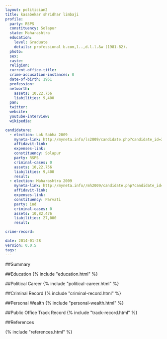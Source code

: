 ```yaml
---
layout: politician2
title: kasabekar shridhar limbaji
profile: 
  party: RSPS
  constituency: Solapur
  state: Maharashtra
  education: 
    level: Graduate
    details: professional b.com,l..,d.l.l.&w (1981-82).
  photo: 
  sex: 
  caste: 
  religion: 
  current-office-title: 
  crime-accusation-instances: 0
  date-of-birth: 1951
  profession: 
  networth: 
    assets: 10,22,756
    liabilities: 9,400
  pan: 
  twitter: 
  website: 
  youtube-interview: 
  wikipedia: 

candidature: 
  - election: Lok Sabha 2009
    myneta-link: http://myneta.info/ls2009/candidate.php?candidate_id=3738
    affidavit-link: 
    expenses-link: 
    constituency: Solapur 
    party: RSPS
    criminal-cases: 0
    assets: 10,22,756
    liabilities: 9,400
    result:  
  - election: Maharashtra 2009
    myneta-link: http://myneta.info//mh2009/candidate.php?candidate_id=2756
    affidavit-link: 
    expenses-link: 
    constituency: Parvati 
    party: ind
    criminal-cases: 0
    assets: 10,82,476
    liabilities: 27,000
    result:  

crime-record: 

date: 2014-01-28
version: 0.0.5
tags: 
---
```

##Summary


##Education
{% include "education.html" %}


##Political Career
{% include "political-career.html" %}


##Criminal Record
{% include "criminal-record.html" %}


##Personal Wealth
{% include "personal-wealth.html" %}


##Public Office Track Record
{% include "track-record.html" %}


##References


{% include "references.html" %}